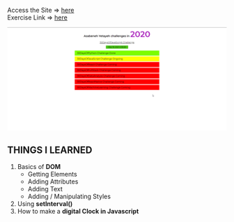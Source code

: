 Access the Site &rArr; [here](https://ashwin776.github.io/JS-Projects/05.%20DOM%20Mini%20Project%20-%2030s%20of%20JS/)\
Exercise Link &rArr; [here](https://github.com/ASHWIN776/30-Days-Of-JavaScript/blob/master/21_Day_DOM/21_day_dom.md)

![Site Snap](site_snap.png)

## THINGS I LEARNED

1. Basics of **DOM**
    * Getting Elements
    * Adding Attributes
    * Adding Text
    * Adding / Manipulating Styles
2. Using **setInterval()**
3. How to make a **digital Clock in Javascript**
